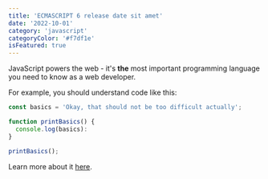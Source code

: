 ```yaml
---
title: 'ECMASCRIPT 6 release date sit amet'
date: '2022-10-01'
category: 'javascript'
categoryColor: '#f7df1e'
isFeatured: true
---
```


JavaScript powers the web - it's **the** most important programming language you need to know as a web developer.

For example, you should understand code like this:

```js
const basics = 'Okay, that should not be too difficult actually';

function printBasics() {
  console.log(basics):
}

printBasics();
```

Learn more about it [here](https://academind.com).
